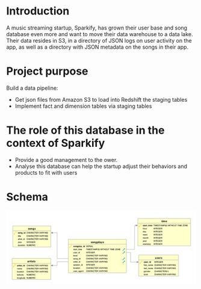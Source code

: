 # Introduction
A music streaming startup, Sparkify, has grown their user base and song database even more and want to move their data warehouse to a data lake. Their data resides in S3, in a directory of JSON logs on user activity on the app, as well as a directory with JSON metadata on the songs in their app.

# Project purpose
Build a data pipeline:
* Get json files from Amazon S3 to load into Redshift the staging tables
* Implement fact and dimension tables via staging tables

# The role of this database in the context of Sparkify
* Provide a good management to the ower.
* Analyse this database can help the startup adjust their behaviors and products to fit with users

# Schema
![schema](Song_ERD.png)
